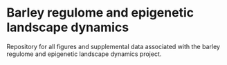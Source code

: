 # Barley regulome and epigenetic landscape dynamics
Repository for all figures and supplemental data associated with the barley regulome and epigenetic landscape dynamics project.